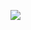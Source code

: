 ![](https://www.google.com/url?sa=i&url=https%3A%2F%2Fwww.vectorlogo.zone%2Flogos%2Fraspberrypi%2Findex.html&psig=AOvVaw13n7FRYgLqBrww-Dy25Nb-&ust=1676674238521000&source=images&cd=vfe&ved=0CBAQjRxqFwoTCMizzLeQm_0CFQAAAAAdAAAAABAD)

